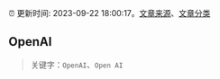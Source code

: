 :alarm_clock: 更新时间: 2023-09-22 18:00:17。[文章来源](/README.md)、[文章分类](/TAGS.md)

## OpenAI


> 关键字：`OpenAI`、`Open AI`



